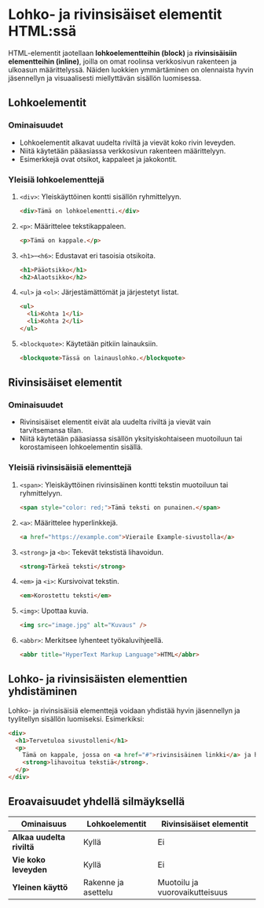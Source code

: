 # Lohko- ja rivinsisäiset elementit HTML:ssä

HTML-elementit jaotellaan **lohkoelementteihin (block)** ja **rivinsisäisiin elementteihin (inline)**, joilla on omat roolinsa verkkosivun rakenteen ja ulkoasun määrittelyssä. Näiden luokkien ymmärtäminen on olennaista hyvin jäsennellyn ja visuaalisesti miellyttävän sisällön luomisessa.

## Lohkoelementit

### Ominaisuudet

- Lohkoelementit alkavat uudelta riviltä ja vievät koko rivin leveyden.
- Niitä käytetään pääasiassa verkkosivun rakenteen määrittelyyn.
- Esimerkkejä ovat otsikot, kappaleet ja jakokontit.

### Yleisiä lohkoelementtejä

1. `<div>`: Yleiskäyttöinen kontti sisällön ryhmittelyyn.

   ```html
   <div>Tämä on lohkoelementti.</div>
   ```

2. `<p>`: Määrittelee tekstikappaleen.

   ```html
   <p>Tämä on kappale.</p>
   ```

3. `<h1>`–`<h6>`: Edustavat eri tasoisia otsikoita.

   ```html
   <h1>Pääotsikko</h1>
   <h2>Alaotsikko</h2>
   ```

4. `<ul>` ja `<ol>`: Järjestämättömät ja järjestetyt listat.

   ```html
   <ul>
     <li>Kohta 1</li>
     <li>Kohta 2</li>
   </ul>
   ```

5. `<blockquote>`: Käytetään pitkiin lainauksiin.
   ```html
   <blockquote>Tässä on lainauslohko.</blockquote>
   ```

## Rivinsisäiset elementit

### Ominaisuudet

- Rivinsisäiset elementit eivät ala uudelta riviltä ja vievät vain tarvitsemansa tilan.
- Niitä käytetään pääasiassa sisällön yksityiskohtaiseen muotoiluun tai korostamiseen lohkoelementin sisällä.

### Yleisiä rivinsisäisiä elementtejä

1. `<span>`: Yleiskäyttöinen rivinsisäinen kontti tekstin muotoiluun tai ryhmittelyyn.

   ```html
   <span style="color: red;">Tämä teksti on punainen.</span>
   ```

2. `<a>`: Määrittelee hyperlinkkejä.

   ```html
   <a href="https://example.com">Vieraile Example-sivustolla</a>
   ```

3. `<strong>` ja `<b>`: Tekevät tekstistä lihavoidun.

   ```html
   <strong>Tärkeä teksti</strong>
   ```

4. `<em>` ja `<i>`: Kursivoivat tekstin.

   ```html
   <em>Korostettu teksti</em>
   ```

5. `<img>`: Upottaa kuvia.

   ```html
   <img src="image.jpg" alt="Kuvaus" />
   ```

6. `<abbr>`: Merkitsee lyhenteet työkaluvihjeellä.
   ```html
   <abbr title="HyperText Markup Language">HTML</abbr>
   ```

## Lohko- ja rivinsisäisten elementtien yhdistäminen

Lohko- ja rivinsisäisiä elementtejä voidaan yhdistää hyvin jäsennellyn ja tyylitellyn sisällön luomiseksi. Esimerkiksi:

```html
<div>
  <h1>Tervetuloa sivustolleni</h1>
  <p>
    Tämä on kappale, jossa on <a href="#">rivinsisäinen linkki</a> ja hieman
    <strong>lihavoitua tekstiä</strong>.
  </p>
</div>
```

## Eroavaisuudet yhdellä silmäyksellä

| Ominaisuus                | Lohkoelementit      | Rivinsisäiset elementit        |
| ------------------------- | ------------------- | ------------------------------ |
| **Alkaa uudelta riviltä** | Kyllä               | Ei                             |
| **Vie koko leveyden**     | Kyllä               | Ei                             |
| **Yleinen käyttö**        | Rakenne ja asettelu | Muotoilu ja vuorovaikutteisuus |
